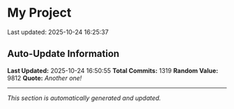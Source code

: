 # My Project


Last updated: 2025-10-24 16:25:37














































































































































































































































































































































































































































































































































































































































































































































































































































































































































































































































































































































































































































































































































































































































































































































































































































































































































































## Auto-Update Information

**Last Updated:** 2025-10-24 16:50:55
**Total Commits:** 1319
**Random Value:** 9812
**Quote:** _Another one!_

---
_This section is automatically generated and updated._